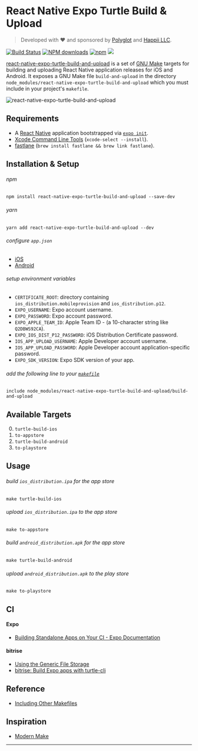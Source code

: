 # React Native Expo Turtle Build & Upload
> Developed with &hearts; and sponsored by [Polyglot](https://realpolyglot.dev) and [Happii LLC](https://apps.apple.com/us/developer/happii-llc/id1107883445).

[![Build Status](http://img.shields.io/travis/wilmoore/react-native-expo-turtle-build-and-upload.svg)](https://travis-ci.org/wilmoore/react-native-expo-turtle-build-and-upload) [![NPM downloads](http://img.shields.io/npm/dm/react-native-expo-turtle-build-and-upload.svg)](https://www.npmjs.org/package/react-native-expo-turtle-build-and-upload) [![npm](https://img.shields.io/npm/v/react-native-expo-turtle-build-and-upload.svg)](https://www.npmjs.org/package/react-native-expo-turtle-build-and-upload) ![](https://img.shields.io/badge/license-MIT-blue.svg)

[react-native-expo-turtle-build-and-upload][react-native-expo-turtle-build-and-upload] is a set of [GNU Make][GNU Make] targets for building and uploading React Native application releases for iOS and Android. It exposes a GNU Make file `build-and-upload` in the directory `node_modules/react-native-expo-turtle-build-and-upload` which you must include in your project's `makefile`.

![react-native-expo-turtle-build-and-upload](https://cloudup.com/cEx1AU_AgaO+ "react-native-expo-turtle-build-and-upload")

## Requirements
- A [React Native][React Native] application bootstrapped via [`expo init`](https://expo.io/learn).
- [Xcode Command Line Tools][Xcode Command Line Tools] (`xcode-select --install`).
- [fastlane][fastlane] (`brew install fastlane && brew link fastlane`).

## Installation & Setup
###### npm
```
npm install react-native-expo-turtle-build-and-upload --save-dev
```

###### yarn
```
yarn add react-native-expo-turtle-build-and-upload --dev
```

###### configure `app.json`
- [iOS][iOS]
- [Android][Android]

###### setup environment variables
- `CERTIFICATE_ROOT`: directory containing `ios_distribution.mobileprovision` and `ios_distribution.p12`.
- `EXPO_USERNAME`: Expo account username.
- `EXPO_PASSWORD`: Expo account password.
- `EXPO_APPLE_TEAM_ID`: Apple Team ID - (a 10-character string like `Q2DBWS92CA`).
- `EXPO_IOS_DIST_P12_PASSWORD`: iOS Distribution Certificate password.
- `IOS_APP_UPLOAD_USERNAME`: Apple Developer account username.
- `IOS_APP_UPLOAD_PASSWORD`: Apple Developer account application-specific password.
- `EXPO_SDK_VERSION`: Expo SDK version of your app.

###### add the following line to your [`makefile`][`makefile`]
```
include node_modules/react-native-expo-turtle-build-and-upload/build-and-upload
```

## Available Targets
0. `turtle-build-ios`
0. `to-appstore`
0. `turtle-build-android`
0. `to-playstore`

## Usage
###### build `ios_distribution.ipa` for the app store
```
make turtle-build-ios
```

###### upload `ios_distribution.ipa` to the app store
```
make to-appstore
```

###### build `android_distribution.apk` for the app store
```
make turtle-build-android
```

###### upload `android_distribution.apk` to the play store
```
make to-playstore
```

## CI
#### Expo
- [Building Standalone Apps on Your CI - Expo Documentation][Building Standalone Apps on Your CI - Expo Documentation]

#### bitrise
- [Using the Generic File Storage][Using the Generic File Storage]
- [bitrise: Build Expo apps with turtle-cli][bitrise: Build Expo apps with turtle-cli]

## Reference
- [Including Other Makefiles][Including Other Makefiles]

## Inspiration
- [Modern Make][Modern Make]

---
[Android]: https://docs.expo.io/versions/latest/workflow/configuration/#android
[bitrise: Build Expo apps with turtle-cli]: https://discuss.bitrise.io/t/build-expo-apps-with-turtle-cli/7916/2
[Building Standalone Apps on Your CI - Expo Documentation]: https://docs.expo.io/versions/latest/distribution/turtle-cli
[fastlane]: https://fastlane.tools
[GNU Make]: https://www.gnu.org/software/make
[Including Other Makefiles]: https://www.gnu.org/software/make/manual/make.html#Include
[iOS]: https://docs.expo.io/versions/latest/workflow/configuration/#ios
[Modern Make]: https://github.com/tj/mmake
[React Native]: https://reactnative.dev
[react-native-expo-turtle-build-and-upload]: https://github.com/wilmoore/react-native-expo-turtle-build-and-upload
[Using the Generic File Storage]: https://devcenter.bitrise.io/tutorials/how-to-use-the-generic-file-storage/#uploading-files-to-generic-file-storage-on-bitriseio
[Xcode Command Line Tools]: https://developer.apple.com/library/archive/technotes/tn2339/_index.html
[`makefile`]: https://github.com/wilmoore/react-native-expo-turtle-build-and-upload/blob/master/makefile
